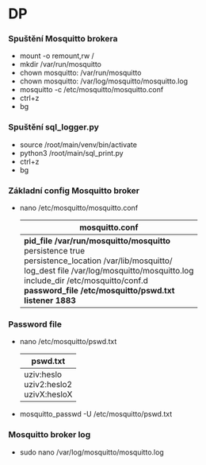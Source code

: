# DP
### Spuštění Mosquitto brokera
- mount -o remount,rw /
- mkdir /var/run/mosquitto
- chown mosquitto: /var/run/mosquitto
- chown mosquitto: /var/log/mosquitto/mosquitto.log
- mosquitto -c /etc/mosquitto/mosquitto.conf
- ctrl+z
- bg


### Spuštění sql_logger.py
- source /root/main/venv/bin/activate
- python3 /root/main/sql_print.py
- ctrl+z
- bg

### Základní config Mosquitto broker
- nano /etc/mosquitto/mosquitto.conf
  
  | mosquitto.conf |
  | ------------- |
  | **pid_file /var/run/mosquitto/mosquitto** <br> persistence true <br> persistence_location /var/lib/mosquitto/ <br> log_dest file /var/log/mosquitto/mosquitto.log <br> include_dir     /etc/mosquitto/conf.d <br> **password_file /etc/mosquitto/pswd.txt** <br> **listener 1883** |
  
### Password file 
- nano /etc/mosquitto/pswd.txt
  
  | pswd.txt |
  | ------------- |
  | uziv:heslo <br> uziv2:heslo2 <br> uzivX:hesloX |

- mosquitto_passwd -U /etc/mosquitto/pswd.txt 

### Mosquitto broker log
- sudo nano /var/log/mosquitto/mosquitto.log
